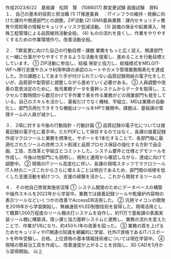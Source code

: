 作成2023/6/22　基板課　松岡　賢　(1086017)
群変更試験 面接試験　資料
１．	自己の基本的役割と担当職
(1)	IT推進委員　：ITインフラの維持・発展に向けた課内や関連部門との調整。ZIP活動
(2)	ISMS委員業務：課内セキュリティ教育や周知等の情報セキュリティリスク低減活動。
(3)	設備の保全や起業導入、特殊工程管理による品質維持活動全般。
(4)	ものの流れを良くし、作業をやりやすくするための作業環境作り。改善活動全般。

２．	T群変更に向けた自己の行動目標・課題
業務をもっと広く捉え、関連部門と一緒に仕事がやりやすくできるような活動を提案し、進めることを行動目標としています。
①	ZIP活動に参加し、総福 保安と協力し、総福様式をMELGIT-WFへ移行支援やカメラ利用申請の承認のルートやカメラ管理業務簡素化を達成した。次の課題としてあまり手が付けられていない品質記録用紙の電子化をしたいが、品質部や製管部と調整しながら進めていく必要がある。
②	人員調整や改善の意思決定のために、毎月業務データを基幹システムからデータを取得し、エクセルで数時間から数日かけて手作業で表を作る業務がどの現業部門も発生している。自己のスキルを活かし、基板だけでなく機械、宇組立、MDは業務の自動化し、部門汎用化できそうな機能はツールをHPで展開中。課題は、基板課の管理チームの人員が減少し、

３．	2項に対する今後の行動指針・行動計画
①	品質記録の電子化については接着記録の電子化に着手中。ただPDFにして保存するのではなく、各課の接着記録作成マクロツールと業務を標準化、サポートを1本化することで、各部門毎に最適化されたツールの改修コスト削減と品質プロセス保証の強化する方針で品企画、工技、生改革と宇組立とコミットした。システム要件と仕様とデモツールを作成し、今後は他部門にも説明し、規則と運用から確認しながら、達成に向けて調整中。
②	現場のITツール高度化に伴い、各課の現場スタッフでマクロツールIT人材のニーズこれからさらに増えることは明白であるため、部門間の垣根を低くした支援活動を続けつつ、支援の経験を活かし、これから開発するツールの

４．	その他自己啓発実施状況等
①	システム開発のためにデータベースの構築や操作スキルを2022年から学習中。業務では接着記録ツールや乾燥炉内容物の表示ツールなどいくつかの改善でAccessDB活用した。
②	汎用マイコンの開発を2018年から学習開始し、無線通信やLED制御技術を習得した。現場活用として概算1,000万程度のリール棚点灯システムを自作し、約11万で基板課の表面実装リール棚に構築済。情シ課と協力基幹システムと連携し、業務の流れを変えたことで、作業が1/6になり、約450ｈ/年の改善を図った。
③	業務の質を上げるためセキュリティやIT関連の知識を網羅的に学習、社外IT資格であるITパスポートを昨年受験し、合格。上位資格の基本情報技術者については現在学習中。
④	現場の簡易治工具を作成し、改善速度が上がることを目指し、3D CADを5月から習得開始。
以上
